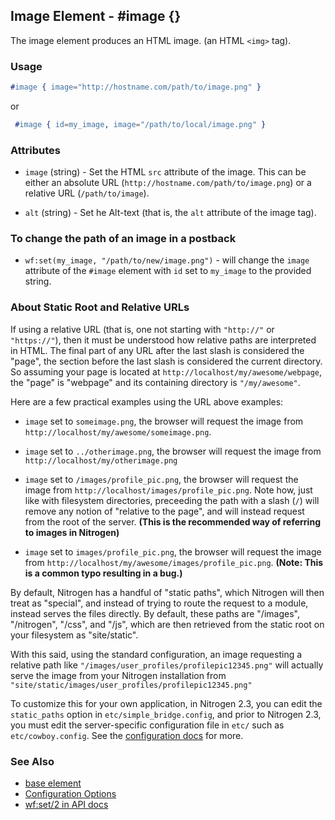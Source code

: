 <!-- dash: #image | Element | ###:Section -->



## Image Element - #image {}

   The image element produces an HTML image. (an HTML `<img>` tag).

### Usage

```erlang
#image { image="http://hostname.com/path/to/image.png" }
```
or
```erlang
 #image { id=my_image, image="/path/to/local/image.png" }

```

### Attributes

* `image` (string) - Set the HTML `src` attribute of the image. This can
  be either an absolute URL (`http://hostname.com/path/to/image.png`) or a
  relative URL (`/path/to/image`).

* `alt` (string) - Set he Alt-text (that is, the `alt` attribute of the
  image tag).

### To change the path of an image in a postback

* `wf:set(my_image, "/path/to/new/image.png")` - will change the `image`
  attribute of the `#image` element with `id` set to `my_image` to the provided
  string.

### About Static Root and Relative URLs

If using a relative URL (that is, one not starting with `"http://"` or
`"https://"`), then it must be understood how relative paths are interpreted in
HTML.  The final part of any URL after the last slash is considered the "page",
the section before the last slash is considered the current directory. So
assuming your page is located at `http://localhost/my/awesome/webpage`, the
"page" is "webpage" and its containing directory is `"/my/awesome"`.
   
Here are a few practical examples using the URL above examples:
 *  `image` set to `someimage.png`, the browser will request the image
     from `http://localhost/my/awesome/someimage.png`.

 *  `image` set to `../otherimage.png`, the browser will request the image
     from `http://localhost/my/otherimage.png`

 *  `image` set to `/images/profile_pic.png`, the browser will request the
     image from `http://localhost/images/profile_pic.png`. Note how, just like
     with filesystem directories, preceeding the path with a slash (`/`) will
     remove any notion of "relative to the page", and will instead request from
     the root of the server. **(This is the recommended way of referring to
     images in Nitrogen)**

 *  `image` set to `images/profile_pic.png`, the browser will request the
     image from `http://localhost/my/awesome/images/profile_pic.png`. **(Note:
     This is a common typo resulting in a bug.)**

By default, Nitrogen has a handful of "static paths", which Nitrogen will then
treat as "special", and instead of trying to route the request to a module,
instead serves the files directly.  By default, these paths are "/images",
"/nitrogen", "/css", and "/js", which are then retrieved from the static root
on your filesystem as "site/static". 

With this said, using the standard configuration, an image requesting a
relative path like `"/images/user_profiles/profilepic12345.png"` will actually
serve the image from your Nitrogen installation from
`"site/static/images/user_profiles/profilepic12345.png"`

To customize this for your own application, in Nitrogen 2.3, you can edit the
`static_paths` option in `etc/simple_bridge.config`, and prior to Nitrogen 2.3,
you must edit the server-specific configuration file in `etc/` such as
`etc/cowboy.config`. See the [configuration docs](config.md) for more.

### See Also

 *  [base element](./element_base.md)
 *  [Configuration Options](./config.md)
 *  [wf:set/2 in API docs](./api.md)
